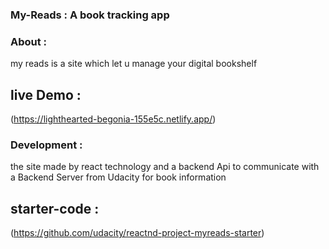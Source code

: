 ### My-Reads : A book tracking app
### About :
my reads is a site which let u manage your digital bookshelf
## live Demo : 
(https://lighthearted-begonia-155e5c.netlify.app/)
### Development :
the site made by react technology and a backend Api to communicate with a Backend Server from Udacity for book information 

## starter-code :
(https://github.com/udacity/reactnd-project-myreads-starter)